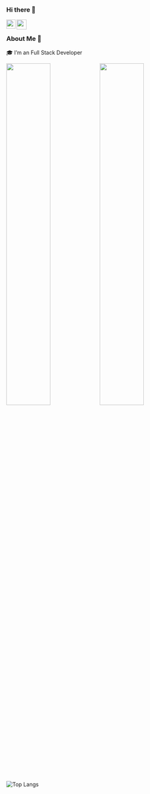 ### Hi there 👋

<a href="#">
  <img align="left" width="24px" src="https://cdn-icons-png.flaticon.com/512/174/174857.png"  />
</a>
<a href="#">
  <img align="left" width="26px" src="https://logodownload.org/wp-content/uploads/2014/09/twitter-logo-6.png" />
</a>

<br/>

### About Me 🚀
🎓 I’m an Full Stack Developer
<p align="left">

  <img width="48%" src="https://github-readme-stats.vercel.app/api?username=Nikhil04-india&show_icons=true&theme=tokyonight"/>
  <img width="48%" src="https://github-readme-streak-stats.herokuapp.com/?user=Nikhil04-india&theme=tokyonight"/>
  
</p>


![Top Langs](https://github-readme-stats.vercel.app/api/top-langs/?username=Nikhil04-india&show_icons=true&theme=tokyonight&layout=compact)




<!--
**Nikhil04-india/Nikhil04-india** is a ✨ _special_ ✨ repository because its `README.md` (this file) appears on your GitHub profile.

Here are some ideas to get you started:

- 🔭 I’m currently working on ...
- 🌱 I’m currently learning ...
- 👯 I’m looking to collaborate on ...
- 🤔 I’m looking for help with ...
- 💬 Ask me about ...
- 📫 How to reach me: ...
- 😄 Pronouns: ...
- ⚡ Fun fact: ...
-->
